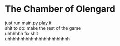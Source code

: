 # The Chamber of Olengard
just run main.py play it
<br/>
shit to do:
make the rest of the game<br/>
uhhhhhh fix shit<br/>
uhhhhhhhhhhhhhhhhhhhhhhhh<br/>

